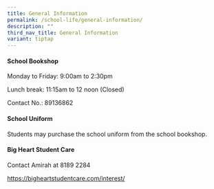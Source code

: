 ```yaml
---
title: General Information
permalink: /school-life/general-information/
description: ""
third_nav_title: General Information
variant: tiptap
---
```

<h4><strong>School Bookshop</strong></h4>
<p>Monday to Friday: 9:00am to 2:30pm</p>
<p>Lunch break: 11:15am to 12 noon (Closed)</p>
<p>Contact No.: 89136862</p>
<p></p>
<h4><strong>School Uniform</strong></h4>
<p>Students may purchase the school uniform from the school bookshop.</p>
<h4></h4>
<h4><strong>Big Heart Student Care</strong></h4>
<p>Contact Amirah at 8189 2284</p>
<p><a href="https://bigheartstudentcare.com/interest/" rel="noopener noreferrer nofollow" target="_blank">https://bigheartstudentcare.com/interest/</a>
</p>